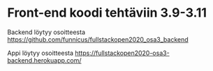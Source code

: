 # Front-end koodi tehtäviin 3.9-3.11

Backend löytyy osoitteesta https://github.com/funnicus/fullstackopen2020_osa3_backend

Appi löytyy osoitteesta https://fullstackopen2020-osa3-backend.herokuapp.com/